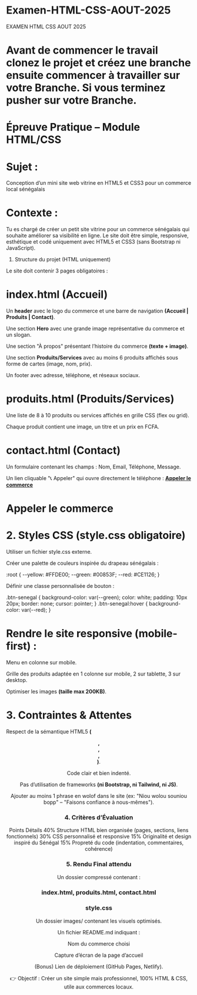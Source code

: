 # Examen-HTML-CSS-AOUT-2025
EXAMEN HTML CSS AOUT 2025
# Avant de commencer le travail clonez le projet et créez une branche ensuite commencer à travailler sur votre Branche. Si vous terminez pusher sur votre Branche.

# Épreuve Pratique – Module HTML/CSS
# Sujet :

Conception d’un mini site web vitrine en HTML5 et CSS3 pour un commerce local sénégalais

# Contexte :

Tu es chargé de créer un petit site vitrine pour un commerce sénégalais qui souhaite améliorer sa visibilité en ligne.
Le site doit être simple, responsive, esthétique et codé uniquement avec HTML5 et CSS3 (sans Bootstrap ni JavaScript).

1. Structure du projet (HTML uniquement)

Le site doit contenir 3 pages obligatoires :

# index.html (Accueil)

Un **header** avec le logo du commerce et une barre de navigation **(Accueil | Produits | Contact)**.

Une section **Hero** avec une grande image représentative du commerce et un slogan.

Une section "À propos" présentant l’histoire du commerce **(texte + image)**.

Une section **Produits/Services** avec au moins 6 produits affichés sous forme de cartes (image, nom, prix).

Un footer avec adresse, téléphone, et réseaux sociaux.

# produits.html (Produits/Services)

Une liste de 8 à 10 produits ou services affichés en grille CSS (flex ou grid).

Chaque produit contient une image, un titre et un prix en FCFA.

# contact.html (Contact)

Un formulaire contenant les champs : Nom, Email, Téléphone, Message.

Un lien cliquable "📞 Appeler" qui ouvre directement le téléphone : **<a href="tel:+221781234567">Appeler le commerce</a>**
# Appeler le commerce

# 2. Styles CSS (style.css obligatoire)

Utiliser un fichier style.css externe.

Créer une palette de couleurs inspirée du drapeau sénégalais :

:root {
  --yellow: #FFDE00;
  --green: #00853F;
  --red: #CE1126;
}

Définir une classe personnalisée de bouton :

.btn-senegal {
  background-color: var(--green);
  color: white;
  padding: 10px 20px;
  border: none;
  cursor: pointer;
}
.btn-senegal:hover {
  background-color: var(--red);
}

# Rendre le site responsive (mobile-first) :

Menu en colonne sur mobile.

Grille des produits adaptée en 1 colonne sur mobile, 2 sur tablette, 3 sur desktop.

Optimiser les images **(taille max 200KB)**.

# 3. Contraintes & Attentes

Respect de la sémantique HTML5 **(<header>, <section>, <article>, <footer>)**.

Code clair et bien indenté.

Pas d’utilisation de frameworks **(ni Bootstrap, ni Tailwind, ni JS)**.

Ajouter au moins 1 phrase en wolof dans le site (ex: "Niou wolou souniou bopp" – "Faisons confiance à nous-mêmes").

# 4. Critères d’Évaluation
Points	Détails
40%	Structure HTML bien organisée (pages, sections, liens fonctionnels)
30%	CSS personnalisé et responsive
15%	Originalité et design inspiré du Sénégal
15%	Propreté du code (indentation, commentaires, cohérence)

# 5. Rendu Final attendu
Un dossier compressé contenant :

# index.html, produits.html, contact.html

# style.css

Un dossier images/ contenant les visuels optimisés.

Un fichier README.md indiquant :

Nom du commerce choisi

Capture d’écran de la page d’accueil

(Bonus) Lien de déploiement (GitHub Pages, Netlify).

👉 Objectif : Créer un site simple mais professionnel, 100% HTML & CSS, utile aux commerces locaux.
